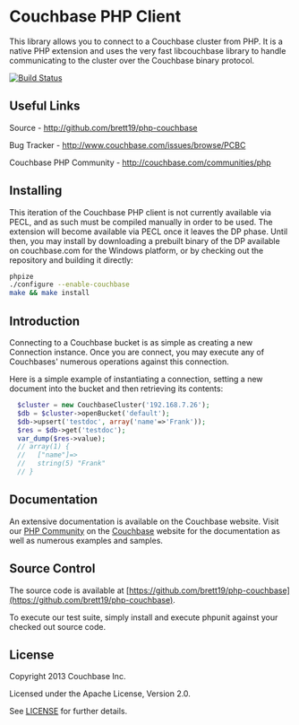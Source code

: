 # Couchbase PHP Client

This library allows you to connect to a Couchbase cluster from PHP.
It is a native PHP extension and uses the very fast libcouchbase library to
handle communicating to the cluster over the Couchbase binary protocol.

[![Build Status](http://cbsdkbuilds.br19.com/buildStatus/icon?job=cb-php)](http://cbsdkbuilds.br19.com/job/cb-php/)


## Useful Links

Source - http://github.com/brett19/php-couchbase

Bug Tracker - http://www.couchbase.com/issues/browse/PCBC

Couchbase PHP Community - http://couchbase.com/communities/php


## Installing

This iteration of the Couchbase PHP client is not currently available via
PECL, and as such must be compiled manually in order to be used.  The extension
will become available via PECL once it leaves the DP phase.  Until then, you may
install by downloading a prebuilt binary of the DP available on couchbase.com
for the Windows platform, or by checking out the repository and building
it directly:

```bash
phpize
./configure --enable-couchbase
make && make install
```


## Introduction

Connecting to a Couchbase bucket is as simple as creating a new Connection
instance.  Once you are connect, you may execute any of Couchbases' numerous
operations against this connection.

Here is a simple example of instantiating a connection, setting a new document
into the bucket and then retrieving its contents:

```php
  $cluster = new CouchbaseCluster('192.168.7.26');
  $db = $cluster->openBucket('default');
  $db->upsert('testdoc', array('name'=>'Frank'));
  $res = $db->get('testdoc');
  var_dump($res->value);
  // array(1) {
  //   ["name"]=>
  //   string(5) "Frank"
  // }
```


## Documentation

An extensive documentation is available on the Couchbase website.  Visit our
[PHP Community](http://couchbase.com/communities/php) on
the [Couchbase](http://couchbase.com) website for the documentation as well as
numerous examples and samples.


## Source Control

The source code is available at
[https://github.com/brett19/php-couchbase](https://github.com/brett19/php-couchbase).

To execute our test suite, simply install and execute phpunit against your
checked out source code.


## License
Copyright 2013 Couchbase Inc.

Licensed under the Apache License, Version 2.0.

See
[LICENSE](https://github.com/brett19/php-couchbase/blob/master/LICENSE)
for further details.
